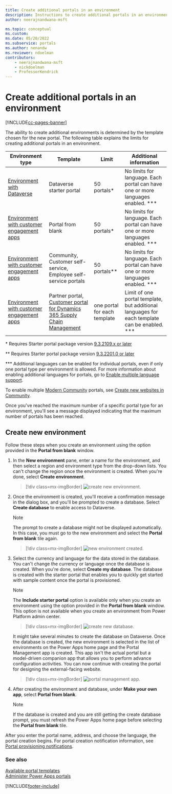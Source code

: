 ```yaml
---
title: Create additional portals in an environment
description: Instructions to create additional portals in an environment.
author: neerajnandwana-msft

ms.topic: conceptual
ms.custom: 
ms.date: 05/20/2022
ms.subservice: portals
ms.author: nenandw
ms.reviewer: ndoelman
contributors:
    - neerajnandwana-msft
    - nickdoelman
    - ProfessorKendrick
---
```


# Create additional portals in an environment


[!INCLUDE[cc-pages-banner](../../includes/cc-pages-banner.md)]

The ability to create additional environments is determined by the template chosen for the new portal. The following table explains the limits for creating additional portals in an environment.

| Environment type | Template | Limit | Additional information |
| - | - | - | - |
| [Environment with Dataverse](portal-templates.md#environment-with-dataverse) | Dataverse starter portal | 50 portals\* | No limits for language. Each portal can have one or more languages enabled. \*\*\* |
| [Environment with customer engagement apps](portal-templates.md#environment-with-customer-engagement-apps) | Portal from blank | 50 portals\* | No limits for language. Each portal can have one or more languages enabled. \*\*\* |
| [Environment with customer engagement apps](portal-templates.md#environment-with-customer-engagement-apps) | Community, Customer self-service, Employee self-service portals | 50 portals\*\* | No limits for language. Each portal can have one or more languages enabled. \*\*\*
| [Environment with customer engagement apps](portal-templates.md#environment-with-customer-engagement-apps) | Partner portal, [Customer portal for Dynamics 365 Supply Chain Management](/dynamics365/supply-chain/sales-marketing/customer-portal-overview) | one portal for each template | Limit of one portal template, but additional languages for each template can be enabled. \*\*\* |

\* Requires Starter portal package version [9.3.2109.x or later](release-updates.md#starter-portal-package-updates)

\*\* Requires Starter portal package version [9.3.2201.0 or later](release-updates.md#starter-portal-package-updates)

\*\*\* Additional languages can be enabled for individual portals, even if only one portal type per environment is allowed. For more information about enabling additional languages for portals, go to [Enable multiple language support](./configure/enable-multiple-language-support.md).

To enable multiple [Modern Community](/dynamics365/customer-service/community-get-started) portals, see [Create new websites in Community](/dynamics365/customer-service/community-create-websites).

Once you've reached the maximum number of a specific portal type for an environment, you'll see a message displayed indicating that the maximum number of portals has been reached.

## Create new environment

Follow these steps when you create an environment using the option provided in the **Portal from blank** window.

1.  In the **New environment** pane, enter a name for the environment, and then select a region and environment type from the drop-down lists. You can't change the region once the environment is created. When you're done, select **Create environment**.

    > [!div class=mx-imgBorder]
    > ![create new environment.](media/create-new-environment.png "Create new environment")  

2.  Once the environment is created, you'll receive a confirmation message in the dialog box, and you'll be prompted to create a database. Select **Create database** to enable access to Dataverse.

    > [!NOTE]
    > The prompt to create a database might not be displayed automatically. In this case, you must go to the new environment and select the **Portal from blank** tile again.

    > [!div class=mx-imgBorder]
    > ![new environment created.](media/new-environment-created.png "New environment created")  

3.  Select the currency and language for the data stored in the database. You can't change the currency or language once the database is created. When you're done, select **Create my database**. The database is created with the starter portal that enables you to quickly get started with sample content once the portal is provisioned.

    > [!NOTE]
    > The **Include starter portal** option is available only when you create an environment using the option provided in the **Portal from blank** window. This option is not available when you create an environment from Power Platform admin center.

    > [!div class=mx-imgBorder]
    > ![create new database.](media/create-new-database.png "Create new database") 

    It might take several minutes to create the database on Dataverse. Once the database is created, the new environment is selected in the list of environments on the Power Apps home page and the Portal Management app is created. This app isn't the actual portal but a model-driven companion app that allows you to perform advance configuration activities. You can now continue with creating the portal for designing the external-facing website.

    > [!div class=mx-imgBorder]
    > ![portal management app.](media/portal-mgmt-app.png "Portal management app")

4. After creating the environment and database, under **Make your own app**, select **Portal from blank**. 

    > [!NOTE]
    > If the database is created and you are still getting the create database prompt, you must refresh the Power Apps home page before selecting the **Portal from blank** tile.

After you enter the portal name, address, and choose the language, the portal creation begins. For portal creation notification information, see [Portal provisioning notifications](create-portal.md#portal-provisioning-notifications).

### See also

[Available portal templates](portal-templates.md) <br>
[Administer Power Apps portals](/training/paths/administer-portals/) <br>

[!INCLUDE[footer-include](../../includes/footer-banner.md)]
